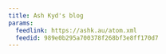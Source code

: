 ```yaml
---
title: Ash Kyd's blog
params:
  feedlink: https://ashk.au/atom.xml
  feedid: 989e0b295a700378f268bf3e8ff170d7
---
```

